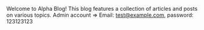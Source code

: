 Welcome to Alpha Blog! This blog features a collection of articles and posts on various topics.
Admin account => Email: test@example.com, password: 123123123
